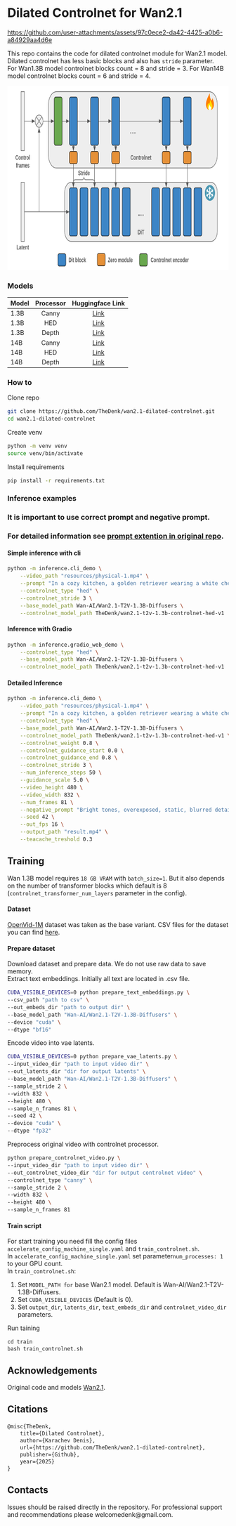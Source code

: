 # Dilated Controlnet for Wan2.1

https://github.com/user-attachments/assets/97c0ece2-da42-4425-a0b6-a84929aa4d6e

This repo contains the code for dilated controlnet module for Wan2.1 model.  
Dilated controlnet has less basic blocks and also has `stride` parameter.  
For Wan1.3B model controlnet blocks count = 8 and stride = 3. 
For Wan14B model controlnet blocks count = 6 and stride = 4. 
<p>
    <img src="./resources/scheme.png" width="832" height="420" title="dilated_scheme"/>
</p>

### Models  
| Model | Processor | Huggingface Link |
|-------|:-----------:|:------------------:|
| 1.3B  | Canny     | [Link](https://huggingface.co/TheDenk/wan2.1-t2v-1.3b-controlnet-canny-v1)             |
| 1.3B  | HED       | [Link](https://huggingface.co/TheDenk/wan2.1-t2v-1.3b-controlnet-hed-v1)             |
| 1.3B  | Depth     | [Link](https://huggingface.co/TheDenk/wan2.1-t2v-1.3b-controlnet-depth-v1)             |
| 14B   | Canny     | [Link](https://huggingface.co/TheDenk/wan2.1-t2v-14b-controlnet-canny-v1)             |
| 14B   | HED       | [Link](https://huggingface.co/TheDenk/wan2.1-t2v-14b-controlnet-hed-v1)             |
| 14B   | Depth     | [Link](https://huggingface.co/TheDenk/wan2.1-t2v-14b-controlnet-depth-v1)             |

### How to
Clone repo 
```bash
git clone https://github.com/TheDenk/wan2.1-dilated-controlnet.git
cd wan2.1-dilated-controlnet
```
  
Create venv  
```bash
python -m venv venv
source venv/bin/activate
```
  
Install requirements
```bash
pip install -r requirements.txt
```

### Inference examples
### It is important to use correct prompt and negative prompt. 
### For detailed information see <a href="https://github.com/Wan-Video/Wan2.1?tab=readme-ov-file#2-using-prompt-extension-2">prompt extention in original repo</a>.
#### Simple inference with cli
```bash
python -m inference.cli_demo \
    --video_path "resources/physical-1.mp4" \
    --prompt "In a cozy kitchen, a golden retriever wearing a white chef's hat and a blue apron stands at the table, holding a sharp kitchen knife and skillfully slicing fresh tomatoes. Its tail sways gently, and its gaze is focused and gentle. There are already several neatly arranged tomatoes on the wooden chopping board in front of me. The kitchen has soft lighting, with various kitchen utensils hanging on the walls and several pots of green plants placed on the windowsill." \
    --controlnet_type "hed" \
    --controlnet_stride 3 \
    --base_model_path Wan-AI/Wan2.1-T2V-1.3B-Diffusers \
    --controlnet_model_path TheDenk/wan2.1-t2v-1.3b-controlnet-hed-v1
```

#### Inference with Gradio
```bash
python -m inference.gradio_web_demo \
    --controlnet_type "hed" \
    --base_model_path Wan-AI/Wan2.1-T2V-1.3B-Diffusers \
    --controlnet_model_path TheDenk/wan2.1-t2v-1.3b-controlnet-hed-v1
```
#### Detailed Inference
```bash
python -m inference.cli_demo \
    --video_path "resources/physical-1.mp4" \
    --prompt "In a cozy kitchen, a golden retriever wearing a white chef's hat and a blue apron stands at the table, holding a sharp kitchen knife and skillfully slicing fresh tomatoes. Its tail sways gently, and its gaze is focused and gentle. There are already several neatly arranged tomatoes on the wooden chopping board in front of me. The kitchen has soft lighting, with various kitchen utensils hanging on the walls and several pots of green plants placed on the windowsill." \
    --controlnet_type "hed" \
    --base_model_path Wan-AI/Wan2.1-T2V-1.3B-Diffusers \
    --controlnet_model_path TheDenk/wan2.1-t2v-1.3b-controlnet-hed-v1 \
    --controlnet_weight 0.8 \
    --controlnet_guidance_start 0.0 \
    --controlnet_guidance_end 0.8 \
    --controlnet_stride 3 \
    --num_inference_steps 50 \
    --guidance_scale 5.0 \
    --video_height 480 \
    --video_width 832 \
    --num_frames 81 \
    --negative_prompt "Bright tones, overexposed, static, blurred details, subtitles, style, works, paintings, images, static, overall gray, worst quality, low quality, JPEG compression residue, ugly, incomplete, extra fingers, poorly drawn hands, poorly drawn faces, deformed, disfigured, misshapen limbs, fused fingers, still picture, messy background, three legs, many people in the background, walking backwards" \
    --seed 42 \
    --out_fps 16 \
    --output_path "result.mp4" \
    --teacache_treshold 0.3
```


## Training
Wan 1.3B model requires `18 GB VRAM` with `batch_size=1`. But it also depends on the number of transformer blocks which default is 8 (`controlnet_transformer_num_layers` parameter in the config).  

#### Dataset
<a href="https://huggingface.co/datasets/nkp37/OpenVid-1M">OpenVid-1M</a> dataset was taken as the base variant. CSV files for the dataset you can find <a href="https://huggingface.co/datasets/nkp37/OpenVid-1M/tree/main/data/train">here</a>.

#### Prepare dataset
Download dataset and prepare data. We do not use raw data to save memory.   
Extract text embeddings. Initially all text are located in .csv file.    
```bash
CUDA_VISIBLE_DEVICES=0 python prepare_text_embeddings.py \
--csv_path "path to csv" \
--out_embeds_dir "path to output dir" \
--base_model_path "Wan-AI/Wan2.1-T2V-1.3B-Diffusers" \
--device "cuda" \
--dtype "bf16"
```
Encode video into vae latents.  
```bash
CUDA_VISIBLE_DEVICES=0 python prepare_vae_latents.py \
--input_video_dir "path to input video dir" \
--out_latents_dir "dir for output latents" \
--base_model_path "Wan-AI/Wan2.1-T2V-1.3B-Diffusers" \
--sample_stride 2 \
--width 832 \
--height 480 \
--sample_n_frames 81 \
--seed 42 \
--device "cuda" \
--dtype "fp32"
```
Preprocess original video with controlnet processor.  
```bash
python prepare_controlnet_video.py \
--input_video_dir "path to input video dir" \
--out_controlnet_video_dir "dir for output controlnet video" \
--controlnet_type "canny" \
--sample_stride 2 \
--width 832 \
--height 480 \
--sample_n_frames 81 
```

#### Train script
For start training you need fill the config files `accelerate_config_machine_single.yaml` and `train_controlnet.sh`.  
In `accelerate_config_machine_single.yaml` set parameter`num_processes: 1` to your GPU count.  
In `train_controlnet.sh`:  
1. Set `MODEL_PATH for` base Wan2.1 model. Default is Wan-AI/Wan2.1-T2V-1.3B-Diffusers.  
2. Set `CUDA_VISIBLE_DEVICES` (Default is 0).  
3. Set `output_dir`, `latents_dir`, `text_embeds_dir` and `controlnet_video_dir` parameters.  

Run taining
```
cd train
bash train_controlnet.sh
```

## Acknowledgements
Original code and models [Wan2.1](https://github.com/Wan-Video/Wan2.1).  


## Citations
```
@misc{TheDenk,
    title={Dilated Controlnet},
    author={Karachev Denis},
    url={https://github.com/TheDenk/wan2.1-dilated-controlnet},
    publisher={Github},
    year={2025}
}
```

## Contacts
<p>Issues should be raised directly in the repository. For professional support and recommendations please <a>welcomedenk@gmail.com</a>.</p>
